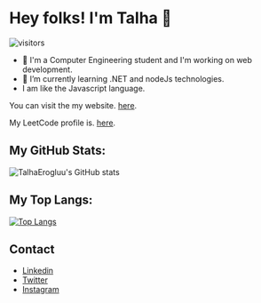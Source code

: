 # Hey folks! I'm Talha 👋

 ![visitors](https://visitor-badge.glitch.me/badge?page_id=cbozan.visitor-badge)
 
 
- 🔭 I'm a Computer Engineering student and I'm working on web development. 
- 🌱 I’m currently learning .NET and nodeJs technologies.
- I am like the Javascript language.


You can visit the my website. [here](https://talhaeroglu.com).

My LeetCode profile is. [here](https://leetcode.com/talhace/).


## My GitHub Stats:

![TalhaErogluu's GitHub stats](https://github-readme-stats.vercel.app/api?username=tlhaeroglu&show_icons=true&theme=tokyonight)

## My Top Langs:


[![Top Langs](https://github-readme-stats.vercel.app/api/top-langs/?username=tlhaeroglu&layout=compact)](https://github.com/anuraghazra/github-readme-stats)




## Contact

- [Linkedin](https://www.linkedin.com/in/tlhaeroglu/)
- [Twitter](https://twitter.com/tlhaeroglu)
- [Instagram](https://www.instagram.com/tlhaeroglu/)
